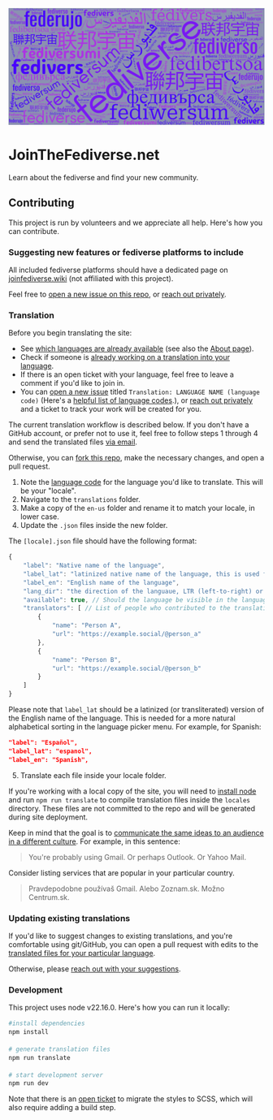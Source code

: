 ![A word cloud of translations of the word fediverse into multiple languages.](public/wordcloud/media/fediverse.jpg)

# JoinTheFediverse.net

Learn about the fediverse and find your new community.

## Contributing

This project is run by volunteers and we appreciate all help. Here's how you can contribute.

### Suggesting new features or fediverse platforms to include

All included fediverse platforms should have a dedicated page on [joinfediverse.wiki](https://joinfediverse.wiki/) (not affiliated with this project).

Feel free to [open a new issue on this repo](https://github.com/jointhefediverse-net/jointhefediverse.net/issues/new/choose), or [reach out privately](https://stefanbohacek.com/contact/).


### Translation

Before you begin translating the site:

- See [which languages are already available](https://github.com/jointhefediverse-net/jointhefediverse.net/tree/main/translations) (see also the [About page](https://jointhefediverse.net/about)).
- Check if someone is [already working on a translation into your language](https://github.com/jointhefediverse-net/jointhefediverse.net/issues?q=is%3Aopen+is%3Aissue+sort%3Aupdated-desc+label%3Atranslation).
- If there is an open ticket with your language, feel free to leave a comment if you'd like to join in.
- You can [open a new issue](https://github.com/jointhefediverse-net/jointhefediverse.net/issues/new?assignees=&labels=translation&projects=&template=translation.md&title=Translation%3A+LANGUAGE+NAME+%28language-code%29) titled `Translation: LANGUAGE NAME (language code)` (Here's a [helpful list of language codes](https://www.andiamo.co.uk/resources/iso-language-codes/ ).), or [reach out privately](https://stefanbohacek.com/contact/) and a ticket to track your work will be created for you.

The current translation workflow is described below. If you don't have a GitHub account, or prefer not to use it, feel free to follow steps 1 through 4 and send the translated files [via email](https://stefanbohacek.com/contact/).

Otherwise, you can [fork this repo](https://docs.github.com/en/get-started/quickstart/fork-a-repo), make the necessary changes, and open a pull request.

1. Note the [language code](https://www.ibm.com/docs/en/datacap/9.1.8?topic=support-supported-language-codes) for the language you'd like to translate. This will be your "locale".
2. Navigate to the `translations` folder.
3. Make a copy of the `en-us` folder and rename it to match your locale, in lower case.
4. Update the `.json` files inside the new folder.

The `[locale].json` file should have the following format:

```js
{
    "label": "Native name of the language",
    "label_lat": "latinized native name of the language, this is used for sorting",
    "label_en": "English name of the language",
    "lang_dir": "the direction of the languaue, LTR (left-to-right) or RTL (right-to-left)",
    "available": true, // Should the language be visible in the language picker? true or false
    "translators": [ // List of people who contributed to the translation
        {
            "name": "Person A",
            "url": "https://example.social/@person_a"
        },
        {
            "name": "Person B",
            "url": "https://example.social/@person_b"
        }
    ]
}
```

Please note that `label_lat` should be a latinized (or transliterated) version of the English name of the language. This is needed for a more natural alphabetical sorting in the language picker menu. For example, for Spanish:

```json
"label": "Español",
"label_lat": "espanol",
"label_en": "Spanish",
```

5. Translate each file inside your locale folder.

If you're working with a local copy of the site, you will need to [install node](https://nodejs.org/en/download) and run `npm run translate` to compile  translation files inside the `locales` directory. These files are not committed to the repo and will be generated during site deployment. 

Keep in mind that the goal is to [communicate the same ideas to an audience in a different culture](https://localizejs.com/articles/what-is-the-difference-between-translation-and-localization/). For example, in this sentence:

> You're probably using Gmail. Or perhaps Outlook. Or Yahoo Mail.

Consider listing services that are popular in your particular country.

> Pravdepodobne používaš Gmail. Alebo Zoznam.sk. Možno Centrum.sk.

### Updating existing translations

If you'd like to suggest changes to existing translations, and you're comfortable using git/GitHub, you can open a pull request with edits to the [translated files for your particular language](https://github.com/jointhefediverse-net/jointhefediverse.net/tree/main/translations).

Otherwise, please [reach out with your suggestions](https://stefanbohacek.com/contact/).

### Development

This project uses node v22.16.0. Here's how you can run it locally:

```sh
#install dependencies
npm install

# generate translation files
npm run translate

# start development server
npm run dev
```

Note that there is an [open ticket](https://github.com/jointhefediverse-net/jointhefediverse.net/issues/13) to migrate the styles to SCSS, which will also require adding a build step.
